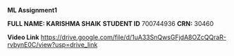 **ML Assignment1**

**FULL NAME: KARISHMA SHAIK**
**STUDENT ID** 700744936
**CRN:** 30460

**Video Link**
https://drive.google.com/file/d/1uA33SnQwsGFjdA8OZcQQraR-rvbynE0C/view?usp=drive_link
